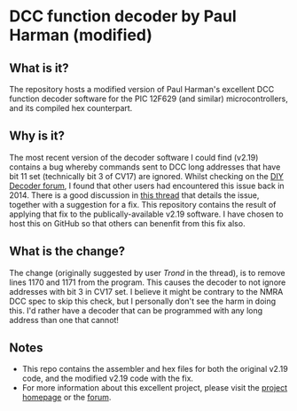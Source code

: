 # DCC function decoder by Paul Harman (modified)

## What is it?
The repository hosts a modified version of Paul Harman's excellent DCC function decoder software for the PIC 12F629 (and similar) microcontrollers, and its compiled hex counterpart.

## Why is it?
The most recent version of the decoder software I could find (v2.19) contains a bug whereby commands sent to DCC long addresses that have bit 11 set (technically bit 3 of CV17) are ignored. Whilst checking on the [DIY Decoder forum](https://diydecoder.proboards.com/), I found that other users had encountered this issue back in 2014. There is a good discussion in [this thread](https://diydecoder.proboards.com/thread/70/long-address-bug) that details the issue, together with a suggestion for a fix. This repository contains the result of applying that fix to the publically-available v2.19 software. I have chosen to host this on GitHub so that others can benenfit from this fix also.

## What is the change?
The change (originally suggested by user _Trond_ in the thread), is to remove lines 1170 and 1171 from the program. This causes the decoder to not ignore addresses with bit 3 in CV17 set. I believe it might be contrary to the NMRA DCC spec to skip this check, but I personally don't see the harm in doing this. I'd rather have a decoder that can be programmed with any long address than one that cannot!

## Notes
+ This repo contains the assembler and hex files for both the original v2.19 code, and the modified v2.19 code with the fix.
+ For more information about this excellent project, please visit the [project homepage](https://dccdiy.org.uk/function.html) or the [forum](https://diydecoder.proboards.com).
